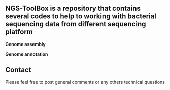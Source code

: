 ## NGS-ToolBox is a repository that contains several codes to help to working with bacterial sequencing data from different sequencing platform

**Genome assembly**

**Genome annotation** 
  
## Contact
Please feel free to post general comments or any others technical questions


